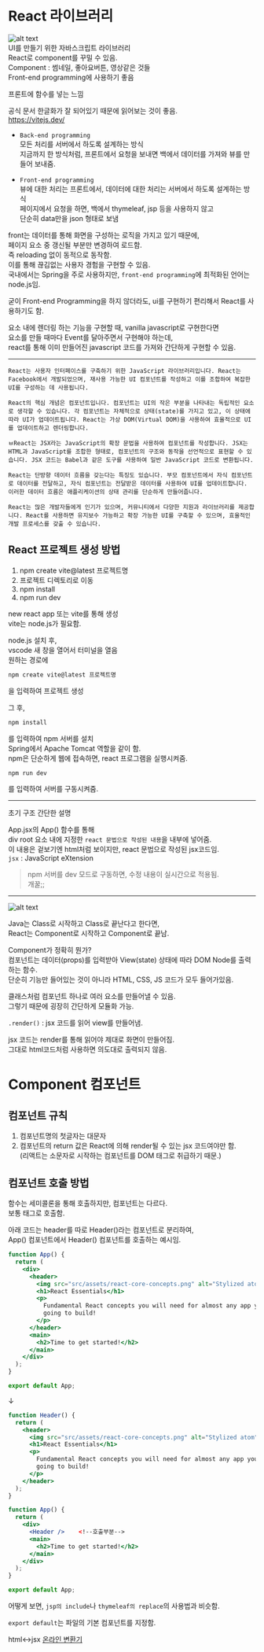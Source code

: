 # React 라이브러리  
![alt text](images/react.PNG)  
UI를 만들기 위한 자바스크립트 라이브러리  
React로 component를 꾸밀 수 있음.  
Component : 썸네일, 좋아요버튼, 영상같은 것들  
Front-end programming에 사용하기 좋음  

프론트에 함수를 넣는 느낌  

공식 문서 한글화가 잘 되어있기 때문에 읽어보는 것이 좋음.  
https://vitejs.dev/  


- `Back-end programming`  
모든 처리를 서버에서 하도록 설계하는 방식  
지금까지 한 방식처럼, 프론트에서 요청을 보내면 백에서 데이터를 가져와 뷰를 만들어 보내줌.  


- `Front-end programming`  
뷰에 대한 처리는 프론트에서, 데이터에 대한 처리는 서버에서 하도록 설계하는 방식  
페이지에서 요청을 하면, 백에서 thymeleaf, jsp 등을 사용하지 않고  
단순히 data만을 json 형태로 보냄  

front는 데이터를 통해 화면을 구성하는 로직을 가지고 있기 때문에,  
페이지 요소 중 갱신될 부분만 변경하여 로드함.  
즉 reloading 없이 동적으로 동작함.  
이를 통해 끊김없는 사용자 경험을 구현할 수 있음.  
국내에서는 Spring을 주로 사용하지만, `front-end programming`에 최적화된 언어는 node.js임.  


굳이 Front-end Programming을 하지 않더라도, ui를 구현하기 편리해서 React를 사용하기도 함.  


요소 내에 렌더링 하는 기능을 구현할 때, vanilla javascript로 구현한다면  
요소를 만들 때마다 Event를 달아주면서 구현해야 하는데,  
react를 통해 이미 만들어진 javascript 코드를 가져와 간단하게 구현할 수 있음.  


---

```
React는 사용자 인터페이스를 구축하기 위한 JavaScript 라이브러리입니다. React는 Facebook에서 개발되었으며, 재사용 가능한 UI 컴포넌트를 작성하고 이를 조합하여 복잡한 UI를 구성하는 데 사용됩니다.

React의 핵심 개념은 컴포넌트입니다. 컴포넌트는 UI의 작은 부분을 나타내는 독립적인 요소로 생각할 수 있습니다. 각 컴포넌트는 자체적으로 상태(state)를 가지고 있고, 이 상태에 따라 UI가 업데이트됩니다. React는 가상 DOM(Virtual DOM)을 사용하여 효율적으로 UI를 업데이트하고 렌더링합니다.

ㅂReact는 JSX라는 JavaScript의 확장 문법을 사용하여 컴포넌트를 작성합니다. JSX는 HTML과 JavaScript를 조합한 형태로, 컴포넌트의 구조와 동작을 선언적으로 표현할 수 있습니다. JSX 코드는 Babel과 같은 도구를 사용하여 일반 JavaScript 코드로 변환됩니다.

React는 단방향 데이터 흐름을 갖는다는 특징도 있습니다. 부모 컴포넌트에서 자식 컴포넌트로 데이터를 전달하고, 자식 컴포넌트는 전달받은 데이터를 사용하여 UI를 업데이트합니다. 이러한 데이터 흐름은 애플리케이션의 상태 관리를 단순하게 만들어줍니다.

React는 많은 개발자들에게 인기가 있으며, 커뮤니티에서 다양한 지원과 라이브러리를 제공합니다. React를 사용하면 유지보수 가능하고 확장 가능한 UI를 구축할 수 있으며, 효율적인 개발 프로세스를 갖출 수 있습니다.
```

## React 프로젝트 생성 방법  

1. npm create vite@latest 프로젝트명  
2. 프로젝트 디렉토리로 이동  
3. npm install  
4. npm run dev  



new react app 또는 vite를 통해 생성  
vite는 node.js가 필요함.  

node.js 설치 후,  
vscode 새 창을 열어서 터미널을 열음  
원하는 경로에  
```bash
npm create vite@latest 프로젝트명
```
을 입력하여 프로젝트 생성  

그 후,  
```bash
npm install
```
를 입력하여 npm 서버를 설치  
Spring에서 Apache Tomcat 역할을 같이 함.  
npm은 단순하게 웹에 접속하면, react 프로그램을 실행시켜줌.  

```bash
npm run dev
```
를 입력하여 서버를 구동시켜줌.  

---  

초기 구조 간단한 설명  

App.jsx의 App() 함수를 통해  
div root 요소 내에 지정한 `react 문법으로 작성된 내용`을 내부에 넣어줌.  
이 내용은 겉보기엔 html처럼 보이지만, react 문법으로 작성된 jsx코드임.  
`jsx` : JavaScript eXtension  

> npm 서버를 dev 모드로 구동하면, 수정 내용이 실시간으로 적용됨.  
개꿀;;  

---

![alt text](images/concepts.PNG)  

Java는 Class로 시작하고 Class로 끝난다고 한다면,  
React는 Component로 시작하고 Component로 끝남.  

Component가 정확히 뭔가?  
컴포넌트는 데이터(props)를 입력받아 View(state) 상태에 따라 DOM Node를 출력하는 함수.  
단순히 기능만 들어있는 것이 아니라 HTML, CSS, JS 코드가 모두 들어가있음.  

클래스처럼 컴포넌트 하나로 여러 요소를 만들어낼 수 있음.  
그렇기 때문에 굉장히 간단하게 모듈화 가능.  

`.render()` : jsx 코드를 읽어 view를 만들어냄.  

jsx 코드는 render를 통해 읽어야 제대로 화면이 만들어짐.  
그대로 html코드처럼 사용하면 의도대로 출력되지 않음.  


# Component 컴포넌트  

## 컴포넌트 규칙  
1. 컴포넌트명의 첫글자는 대문자  
2. 컴포넌트의 return 값은 React에 의해 render될 수 있는 jsx 코드여야만 함.  
    (리액트는 소문자로 시작하는 컴포넌트를 DOM 태그로 취급하기 때문.)  


## 컴포넌트 호출 방법  
함수는 세미콜론을 통해 호출하지만, 컴포넌트는 다르다.  
보통 태그로 호출함.  

아래 코드는 header를 따로 Header()라는 컴포넌트로 분리하여,  
App() 컴포넌트에서 Header() 컴포넌트를 호출하는 예시임.  

```jsx
function App() {
  return (
    <div>
      <header>
        <img src="src/assets/react-core-concepts.png" alt="Stylized atom" />
        <h1>React Essentials</h1>
        <p>
          Fundamental React concepts you will need for almost any app you are
          going to build!
        </p>
      </header>
      <main>
        <h2>Time to get started!</h2>
      </main>
    </div>
  );
}

export default App;

```
↓
```jsx
function Header() {
  return (
    <header>
      <img src="src/assets/react-core-concepts.png" alt="Stylized atom" />
      <h1>React Essentials</h1>
      <p>
        Fundamental React concepts you will need for almost any app you are
        going to build!
      </p>
    </header>
  );
}

function App() {
  return (
    <div>
      <Header />    <!--호출부분-->
      <main>
        <h2>Time to get started!</h2>
      </main>
    </div>
  );
}

export default App;
```

어떻게 보면, `jsp의 include`나 `thymeleaf의 replace`의 사용법과 비슷함.  

`export default`는 파일의 기본 컴포넌트를 지정함.  

html<->jsx [온라인 변환기](https://transform.tools/html-to-jsx)  

